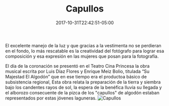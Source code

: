 ﻿---
title: "Capullos"
description: "Sritas que tomaron parte en las fiestas. Grupo en el Casino Feria del algodón . Torreón coahuila"
slug: "capullos"
image: pic19.jpg
keywords: ""
categories: 
    - ""
    - ""
date: 2017-10-31T22:42:51-05:00
draft: false
---

El excelente manejo de la luz y que gracias a la vestimenta no se perdieran en el fondo, lo más rescatable es la creatividad del fotógrafo para lograr esa composición y esa expresión en las mujeres que posan para la fotografía.

El día de la coronación se presentó en el Teatro Cina Princesa la obra musical escrita por Luis Díaz Flores y Enrique Meiz Bolio, titulada “Su Majestad El Algodón” que en ese tiempo era el productoa básico de subsistencia regional, 
Esta obra relata la preparación de la tierra y siembra bajo los candentes rayos de sol, la espera de la benéfica lluvia su llegada y el alborozo consecuente de la pizca de los "capullos" de algodón estaban representados por estas jóvenes laguneras. 
![Capullos](https://claudiaguerreros.github.io/juliososa/img/pic19.jpg)
